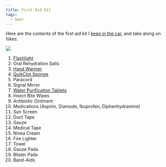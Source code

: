 ```yaml
---
title: First Aid Kit
tags:
  - Gear
---
```


Here are the contents of the first aid kit I [keep in the car](/2017/03/05/vehicle-equipment/), and take along on hikes.

![](contents.jpg)

1. [Flashlight](http://kk.org/cooltools/fenix-l1dce-fla/)
2. Oral Rehydration Salts
3. [Hand Warmer](https://grabberwarmers.com/warmer-products/)
4. [QuikClot Sponge](http://www.adventuremedicalkits.com/quikclot-advanced-clotting-sponge-50g-2.html)
5. Paracord
6. Signal Mirror
7. [Water Purification Tablets](https://www.katadyn.com/us/us/403-8014996-micropur-mp1-20-usa-only)
8. Insect Bite Wipes
9. Antibiotic Ointment
10. Medications (Aspirin, Diamode, Ibuprofen, Diphenhydramine)
11. Sun Screen
12. Duct Tape
13. Gauze
14. Medical Tape
15. Nivea Cream
16. Fire Lighter
17. Towel
18. Gauze Pads
19. Blister Pads
20. Band-Aids
